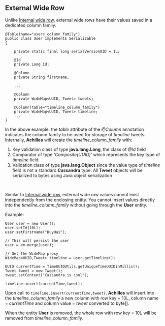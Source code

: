 ## External Wide Row

 Unlike [Internal wide row][internalWideRow], external wide rows have their values saved in a dedicated column family.
 
 	@Table(name="users_column_family")
	public class User implements Serializable
	{

		private static final long serialVersionUID = 1L;

		@Id
		private Long id;

		@Column
		private String firstname;

		...
		
		@Column
		private WideMap<UUID, Tweet> tweets; 

		@Column(table="timeline_column_family")
		private WideMap<UUID, Tweet> timeline; 		
		...
	}
 
 In the above example, the *table* attribute of the *@Column* annotation indicates the column family to be used for 
 storage of *timeline* tweets. Internally, **Achilles** will create the *timeline\_column\_family* with:
 
 1. Key validation class of type **java.lang.Long**, the class of *@Id* field
 2. Comparator of type *'Composite(UUID)'* which represents the key type of *timeline* field
 3. Validation class of type **java.lang.Object** since the value type of *timeline* field is not a standard
	**Cassandra** type. All **Tweet** objects will be serialized to bytes using Java object serialization
<br/>

Similar to [Internal wide row][internalWideRow], external wide row values cannot exist independently from the enclosing
 entity. You cannot insert values directly into the *timeline\_column\_family* without going through the **User** entity.
 
 Example:
 
	User user = new User();
	user.setId(10L);
	user.setFirstname("DuyHai");
	
	// This will persist the user
	user = em.merge(user);
 
	// Get the WideMap proxy
	WideMap<UUID,Tweet> timeline = user.getTimeline();
	
	UUID currentTime = TimeUUIDUtils.getUniqueTimeUUIDinMillis();
	Tweet tweet = new Tweet();
	tweet.setContent("Cassandra is cool");
	
	timeline.insert(currentTime,tweet);
 
 Upon call to `timeline.insert(currentTime,tweet)`, **Achilles** will insert into the *timeline\_column\_family* a new column
 with row key = 10L, column name = *currentTime* and column value = *tweet* converted to byte[].
 
 When the entity **User** is removed, the whole row with row key = 10L will be removed from *timeline\_column\_family*.
 
  

 
[annotations]: /doanduyhai/achilles/tree/master/documentation/annotations.markdown
[emOperations]: /doanduyhai/achilles/tree/master/documentation/emOperations.markdown
[collectionsAndMaps]: /doanduyhai/achilles/tree/master/documentation/collectionsAndMaps.markdown
[dirtyCheck]: /doanduyhai/achilles/tree/master/documentation/dirtyCheck.markdown
[simpleWideRow]: /doanduyhai/achilles/tree/master/documentation/simpleWideRow.markdown
[internalWideRow]: /doanduyhai/achilles/tree/master/documentation/internalWideRow.markdown
[externalWideRow]: /doanduyhai/achilles/tree/master/documentation/externalWideRow.markdown
[multiComponentKey]: /doanduyhai/achilles/tree/master/documentation/multiComponentKey.markdown
[joinColumns]: /doanduyhai/achilles/tree/master/documentation/joinColumns.markdown 